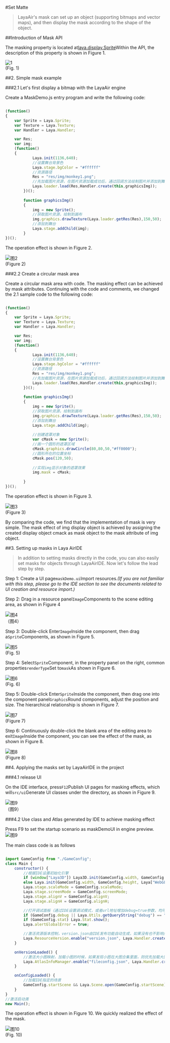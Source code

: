 #Set Matte

> LayaAir's mask can set up an object (supporting bitmaps and vector maps), and then display the mask according to the shape of the object.
>



##Introduction of Mask API

The masking property is located at[laya.display.Sprite](http://layaair.ldc.layabox.com/api/index.html?category=Core&class=laya.display.Sprite%3Ch1%3Emask)Within the API, the description of this property is shown in Figure 1.

![1](img/1.jpg)<br/> (Fig. 1)



##2. Simple mask example

###2.1 Let's first display a bitmap with the LayaAir engine

Create a MaskDemo.js entry program and write the following code:


```javascript

(function()
{
  	var Sprite = Laya.Sprite;
	var Texture = Laya.Texture;
  	var Handler = Laya.Handler;

  	var Res;
	var img;
	(function()
	{
			Laya.init(1136,640);
			//设置舞台背景色
			Laya.stage.bgColor = "#ffffff"      
			//资源路径
			Res = "res/img/monkey1.png";		
			//先加载图片资源，在图片资源加载成功后，通过回调方法绘制图片并添加到舞台
			Laya.loader.load(Res,Handler.create(this,graphicsImg));   
		})();
		
		function graphicsImg()
		{
			img = new Sprite();
			//获取图片资源，绘制到画布
			img.graphics.drawTexture(Laya.loader.getRes(Res),150,50);
			//添加到舞台
			Laya.stage.addChild(img);
		}
})();
```


The operation effect is shown in Figure 2.

![图2](img/2.jpg)<br/> (Figure 2)

###2.2 Create a circular mask area

Create a circular mask area with code. The masking effect can be achieved by mask attributes. Continuing with the code and comments, we changed the 2.1 sample code to the following code:


```javascript

(function()
{
  	var Sprite = Laya.Sprite;
	var Texture = Laya.Texture;
  	var Handler = Laya.Handler;

  	var Res;
	var img;
	(function()
	{
			Laya.init(1136,640);
			//设置舞台背景色
			Laya.stage.bgColor = "#ffffff"      
			//资源路径
			Res = "res/img/monkey1.png";		
			//先加载图片资源，在图片资源加载成功后，通过回调方法绘制图片并添加到舞台
			Laya.loader.load(Res,Handler.create(this,graphicsImg));   
		})();
		
		function graphicsImg()
		{
			img = new Sprite();
			//获取图片资源，绘制到画布
			img.graphics.drawTexture(Laya.loader.getRes(Res),150,50);
			//添加到舞台
			Laya.stage.addChild(img);
			
			//创建遮罩对象
			var cMask = new Sprite();
			//画一个圆形的遮罩区域
			cMask.graphics.drawCircle(80,80,50,"#ff0000");
          	//圆形所在的位置坐标
			cMask.pos(120,50);
         
         	//实现img显示对象的遮罩效果
			img.mask = cMask;
			
		}
})();
```


The operation effect is shown in Figure 3.

![图3](img/3.jpg)<br/> (Figure 3)

By comparing the code, we find that the implementation of mask is very simple. The mask effect of img display object is achieved by assigning the created display object cmack as mask object to the mask attribute of img object.





##3. Setting up masks in Laya AirIDE

> In addition to setting masks directly in the code, you can also easily set masks for objects through LayaAirIDE. Now let's follow the lead step by step.

Step 1: Create a UI page`maskDemo.ui`Import resources.*(If you are not familiar with this step, please go to the IDE section to see the documents related to UI creation and resource import.)*



Step 2: Drag in a resource panel`Image`Components to the scene editing area, as shown in Figure 4

![图4](img/4.png) <br /> （图4）




Step 3: Double-click Enter`Image`Inside the component, then drag a`Sprite`Components, as shown in Figure 5.

![图5](img/5.png)<br/> (Fig. 5)





Step 4: Select`Sprite`Component, in the property panel on the right, common properties`renderType`Set to`mask`As shown in Figure 6.

![图6](img/6.png)<br/> (Fig. 6)



Step 5: Double-click Enter`Sprite`Inside the component, then drag one into the component panel`Graphics`Round components, adjust the position and size. The hierarchical relationship is shown in Figure 7.

![图7](img/7.png)<br/> (Figure 7)



Step 6: Continuously double-click the blank area of the editing area to exit`Image`Inside the component, you can see the effect of the mask, as shown in Figure 8.

![图8](img/8.png)<br/> (Figure 8)





##4. Applying the masks set by LayaAirIDE in the project

###4.1 release UI

On the IDE interface, press`F12`Publish UI pages for masking effects, which will`src/ui`Generate UI classes under the directory, as shown in Figure 9.

![图9](img/9.png) <br />（图9）







###4.2 Use class and Atlas generated by IDE to achieve masking effect

Press F9 to set the startup scenario as maskDemoUI in engine preview.![图9](img/10.png)





The main class code is as follows


```javascript

import GameConfig from "./GameConfig";
class Main {
	constructor() {
		//根据IDE设置初始化引擎		
		if (window["Laya3D"]) Laya3D.init(GameConfig.width, GameConfig.height);
		else Laya.init(GameConfig.width, GameConfig.height, Laya["WebGL"]);
		Laya.stage.scaleMode = GameConfig.scaleMode;
		Laya.stage.screenMode = GameConfig.screenMode;
		Laya.stage.alignV = GameConfig.alignV;
		Laya.stage.alignH = GameConfig.alignH;

		//打开调试面板（通过IDE设置调试模式，或者url地址增加debug=true参数，均可打开调试面板）
		if (GameConfig.debug || Laya.Utils.getQueryString("debug") == "true") Laya.enableDebugPanel();
		if (GameConfig.stat) Laya.Stat.show();
		Laya.alertGlobalError = true;

		//激活资源版本控制，version.json由IDE发布功能自动生成，如果没有也不影响后续流程
		Laya.ResourceVersion.enable("version.json", Laya.Handler.create(this, this.onVersionLoaded), Laya.ResourceVersion.FILENAME_VERSION);
	}

	onVersionLoaded() {
		//激活大小图映射，加载小图的时候，如果发现小图在大图合集里面，则优先加载大图合集，而不是小图
		Laya.AtlasInfoManager.enable("fileconfig.json", Laya.Handler.create(this, this.onConfigLoaded));
	}

	onConfigLoaded() {
		//加载IDE指定的场景
		GameConfig.startScene && Laya.Scene.open(GameConfig.startScene);
	}
}
//激活启动类
new Main();

```


The operation effect is shown in Figure 10. We quickly realized the effect of the mask.

![图10](img/10.jpg)<br/> (Fig. 10)

